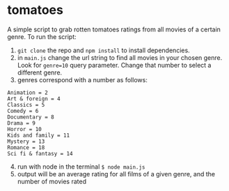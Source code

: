 # tomatoes
A simple script to grab rotten tomatoes ratings from all movies of a certain genre.
To run the script: 
1. `git clone` the repo and `npm install` to install dependencies.
2. in `main.js` change the url string to find all movies in your chosen genre. Look for `genre=10` query parameter. Change that number to select a different genre.
3. genres correspond with a number as follows: 
  ```
  Animation = 2
  Art & foreign = 4
  Classics = 5
  Comedy = 6
  Documentary = 8
  Drama = 9
  Horror = 10
  Kids and family = 11
  Mystery = 13
  Romance = 18
  Sci fi & fantasy = 14
  ```
4. run with node in the terminal `$ node main.js`
5. output will be an average rating for all films of a given genre, and the number of movies rated
